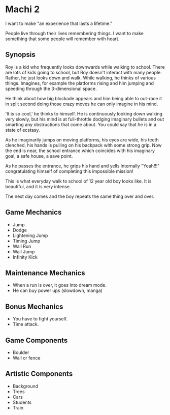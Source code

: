 Machi 2
=======

I want to make "an experience that lasts a lifetime."

People live through their lives remembering things. I want to make something that some people will remember with heart.

Synopsis
--------

Roy is a kid who frequently looks downwards while walking to school. There are lots of kids going to school, but Roy doesn't interact with many people. Rather, he just looks down and walk. While walking, he thinks of various things. Imagines, for example the platforms rising and him jumping and speeding through the 3-dimensional space. 

He think about how big blockade appears and him being able to out-race it in split second doing those crazy moves he can only imagine in his mind. 

'It is so cool,' he thinks to himself. He is continuously looking down walking very slowly, but his mind is at full-throttle dodging imaginary bullets and out smarting any obstructions that come about. You could say that he is in a state of ecstasy.

As he imaginarily jumps on moving platforms, his eyes are wide, his teeth clenched, his hands is pulling on his backpack with some strong grip. Now the end is near, the school entrance which coincides with his imaginary goal, a safe house, a save point.

As he passes the entrance, he grips his hand and yells internally "Yeah!!!" congratulating himself of completing this impossible mission!

This is what everyday walk to school of 12 year old boy looks like. It is beautiful, and it is very intense. 

The next day comes and the boy repeats the same thing over and over.

Game Mechanics
--------------
- Jump
- Dodge
- Lightening Jump
- Timing Jump
- Wall Run
- Wall Jump
- Infinity Kick

Maintenance Mechanics
---------------------
- When a run is over, it goes into dream mode.
- He can buy power ups (slowdown, manga)

Bonus Mechanics
---------------
- You have to fight yourself.
- Time attack.

Game Components
---------------
- Boulder
- Wall or fence

Artistic Components
-------------------
- Background
- Trees
- Cars
- Students
- Train

